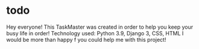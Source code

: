 # todo
 Hey everyone! This TaskMaster was created in order to help you keep your busy life in order! 
 Technology used: Python 3.9, Django 3, CSS, HTML
 I would be more than happy f you could help me with this project!
 
 
